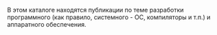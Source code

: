 В этом каталоге находятся публикации по теме разработки программного (как правило, системного - ОС, компиляторы и т.п.) и аппаратного обеспечения.
